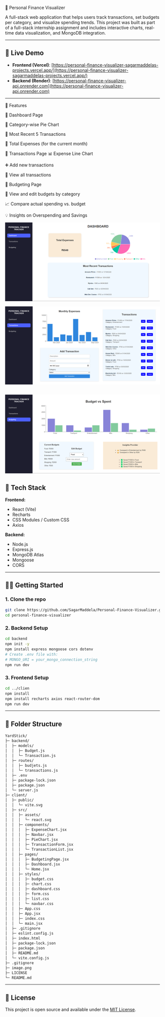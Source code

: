 💸 Personal Finance Visualizer

A full-stack web application that helps users track transactions, set budgets per category, and visualize spending trends. This project was built as part of a full-stack internship assignment and includes interactive charts, real-time data visualization, and MongoDB integration.



---

## 🚀 Live Demo

- **Frontend (Vercel)**: [https://personal-finance-visualizer-sagarmaddelas-projects.vercel.app/](https://personal-finance-visualizer-sagarmaddelas-projects.vercel.app/)
- **Backend (Render)**: [https://personal-finance-visualizer-api.onrender.com](https://personal-finance-visualizer-api.onrender.com)


---

📌 Features

🔹 Dashboard Page

🥧 Category-wise Pie Chart

🢾 Most Recent 5 Transactions

💸 Total Expenses (for the current month)

🔹 Transactions Page
📊 Expense Line Chart

➕ Add new transactions

📃 View all transactions

🔹 Budgeting Page

📂 View and edit budgets by category

📈 Compare actual spending vs. budget

💡 Insights on Overspending and Savings

![alt dashboard](image-1.png)

![alt Transactions](image-2.png)

![alt Budgeting](image-3.png)
---

## 💠 Tech Stack

**Frontend:**
- React (Vite)
- Recharts
- CSS Modules / Custom CSS
- Axios

**Backend:**
- Node.js
- Express.js
- MongoDB Atlas
- Mongoose
- CORS

---

## 🧑‍💻 Getting Started

### 1. Clone the repo

```bash
git clone https://github.com/SagarMaddela/Personal-Finance-Visualizer.git
cd personal-finance-visualizer
```

### 2. Backend Setup

```bash
cd backend
npm init -y
npm install express mongoose cors dotenv
# Create .env file with:
# MONGO_URI = your_mongo_connection_string
npm run dev
```

### 3. Frontend Setup

```bash
cd ../clien
npm install
npm install recharts axios react-router-dom
npm run dev
```

---

## 📂 Folder Structure

```
YardStick/
├─ backend/
│  ├─ models/
│  │  ├─ Budget.js
│  │  └─ Transaction.js
│  ├─ routes/
│  │  ├─ budjets.js
│  │  └─ transactions.js
│  ├─ .env
│  ├─ package-lock.json
│  ├─ package.json
│  └─ server.js
├─ client/
│  ├─ public/
│  │  └─ vite.svg
│  ├─ src/
│  │  ├─ assets/
│  │  │  └─ react.svg
│  │  ├─ components/
│  │  │  ├─ ExpenseChart.jsx
│  │  │  ├─ Navbar.jsx
│  │  │  ├─ PieChart.jsx
│  │  │  ├─ TransactionForm.jsx
│  │  │  └─ TransactionList.jsx
│  │  ├─ pages/
│  │  │  ├─ BudgetingPage.jsx
│  │  │  ├─ Dashboard.jsx
│  │  │  └─ Home.jsx
│  │  ├─ styles/
│  │  │  ├─ budget.css
│  │  │  ├─ chart.css
│  │  │  ├─ dashboard.css
│  │  │  ├─ form.css
│  │  │  ├─ list.css
│  │  │  └─ navbar.css
│  │  ├─ App.css
│  │  ├─ App.jsx
│  │  ├─ index.css
│  │  └─ main.jsx
│  ├─ .gitignore
│  ├─ eslint.config.js
│  ├─ index.html
│  ├─ package-lock.json
│  ├─ package.json
│  ├─ README.md
│  └─ vite.config.js
├─ .gitignore
├─ image.png
├─ LICENSE
└─ README.md

```

---

## 📄 License

This project is open source and available under the [MIT License](LICENSE).
